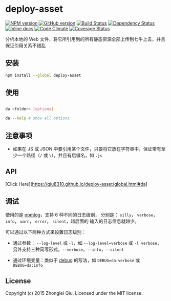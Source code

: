 # deploy-asset
[![NPM version](https://badge.fury.io/js/deploy-asset.svg)](https://npmjs.org/package/deploy-asset)
[![GitHub version][git-tag-image]][project-url]
[![Build Status][travis-image]][travis-url]
[![Dependency Status][daviddm-url]][daviddm-image]
[![Inline docs][doc-image]][doc-url]
[![Code Climate][climate-image]][climate-url]
[![Coverage Status][coveralls-image]][coveralls-url]


分析本地的 Web 文件，将它所引用到的所有静态资源全部上传到七牛上去，并且保证引用关系不错乱

## 安装

```bash
npm install --global deploy-asset
```


## 使用

```bash

da <folder> [options]

da --help # show all options

```

## 注意事项

* 如果在 JS 或 JSON 中要引用某个文件，只要将它放在字符串中，保证带有至少一个路径（`/` 或 `\`），并且有后缀名，如 `.js`


## API

[Click Here](https://qiu8310.github.io/deploy-asset/global.html#da]


## 调试

使用的是 [npmlog](https://github.com/isaacs/npmlog)，支持 6 种不同的日志级别，
分别是： `silly`， `verbose`， `info`， `warn`， `error`， `silent`，越后面的
输入的日志信息就越少。

可以通过以下两种方式来设置日志级别：

* 通过参数： `--log-level` 或 `-l`，如 `--log-level=verbose` 或 `-l verbose`，
  另外支持三种简写形式，`--verbose`，`--info`，`--silent`

* 通过环境变量：类似于 [debug](https://github.com/visionmedia/debug) 的写法，如
  `DEBUG=da:verbose` 或 `DEBUG=da:info`



## License

Copyright (c) 2015 Zhonglei Qiu. Licensed under the MIT license.



[doc-url]: http://inch-ci.org/github/qiu8310/deploy-asset
[doc-image]: http://inch-ci.org/github/qiu8310/deploy-asset.svg?branch=master
[project-url]: https://github.com/qiu8310/deploy-asset
[git-tag-image]: http://img.shields.io/github/tag/qiu8310/deploy-asset.svg
[climate-url]: https://codeclimate.com/github/qiu8310/deploy-asset
[climate-image]: https://codeclimate.com/github/qiu8310/deploy-asset/badges/gpa.svg
[travis-url]: https://travis-ci.org/qiu8310/deploy-asset
[travis-image]: https://travis-ci.org/qiu8310/deploy-asset.svg?branch=master
[daviddm-url]: https://david-dm.org/qiu8310/deploy-asset.svg?theme=shields.io
[daviddm-image]: https://david-dm.org/qiu8310/deploy-asset
[coveralls-url]: https://coveralls.io/r/qiu8310/deploy-asset
[coveralls-image]: https://coveralls.io/repos/qiu8310/deploy-asset/badge.png

